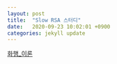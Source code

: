 ```yaml
---
layout: post
title:  "Slow RSA 스터디"
date:   2020-09-23 10:02:01 +0900
categories: jekyll update
---
```


[화행_이론](./data/speech_act.pdf) 
